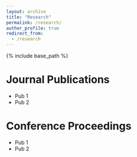 ```yaml
---
layout: archive
title: "Research"
permalink: /research/
author_profile: true
redirect_from:
  - /research
---
```


{% include base_path %}



Journal Publications
======
* Pub 1
* Pub 2


Conference Proceedings
======
* Pub 1
* Pub 2

